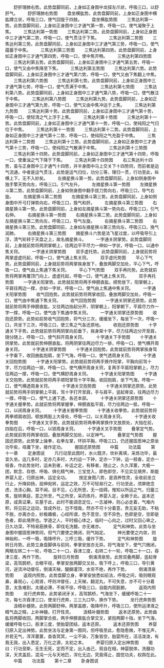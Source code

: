 <!-- { "loadSidebar": true } -->
　　舒肝理肺右势。此势盘脚同前，上身如正身图中龙探左爪状，呼吸三口，以舒肝气。
　　舒肝理肺右势图
　　盘坐横肱势。此势盘脚同前，上身如正身图中横肱蹲立状，呼吸三口，使气回旋于四肢。
　　盘坐横肱势图
　　三焦达利第一势。此势盘脚同前，上身如正身图中三才通气第一势，呼吸一口，使气凝聚于上焦。
　　三焦达利第一势图
　　三焦达利第二势。此势盘脚同前，上身如正身图中三才通气第二势，呼吸一口，使气贯注于下焦。
　　三焦达利第二势图
　　三焦达利第三势。此势盘脚同前，上身如正身图中三才通气第三势，呼吸一口，使气蕴蓄于中焦。
　　三焦达利第三势图
　　三焦达利第四势。此势盘脚同前，上身如正身图中三才通气第四势，呼吸一口，使中焦开畅。
　　三焦达利第四势图
　　三焦达利第五势。此势盘脚同前，上身如正身图中三才通气第五势，呼吸一口，使气又由中焦降至下焦。
　　三焦达利第五势图
　　三焦达利第六势。此势盘脚同前，上身如正身图中三才通气第六势，呼吸一口，使气又由下焦翻上中焦。
　　三焦达利第六势图
　　三焦达利第七势。此势盘脚同前，上身如正身图中三才通气第七势，呼吸一口，使气贯满于中焦。
　　三焦达利第七势图
　　三焦达利第八势。此势盘脚同前，上身如正身图中三才通气第八势，呼吸一口，使气散注于中焦。
　　三焦达利第八势图
　　三焦达利第九势。此势盘脚同前，上身如正身图中三才通气第九势，呼吸一口，使气又由中焦冲运于上焦。
　　三焦达利第九势图
　　三焦达利第十势。此势盘脚同前，上身如正身图中三才通气第十势，呼吸一口，使轻清之气上浮于上焦。
　　三焦达利第十势图
　　三焦达利第十一势。此势盘脚同前，上身如正身图中三才通气第十一势，呼吸一口，使纯阳之气归位于中焦。
　　三焦达利第十一势图
　　三焦达利第十二势。此势盘脚同前，上身如正身图中三才通气第十二势，呼吸一口，使纯阳之气充盈于中焦。
　　三焦达利第十二势图
　　三焦达利第十三势。此势盘脚同前，上身如正身图中三才通气第十三势，呼吸一口，使纯阳之气散满于中焦。
　　三焦达利第十三势图
　　三焦达利第十四势。此势盘脚同前，上身如正身图中三才通气第十四势，呼吸一口，使重浊之气下降于下焦。
　　三焦达利第十四势图
　　右三焦达利十四势，虽与正身图中三才通气十四势，并半身图中马上交关下十四势同，而前者是运气流通，中者是运气贯注，此势是运气归位，功分三等，理归一贯，行功至此，纵横上下，无不入妙矣。
　　左摘星换斗第一势。此势盘脚同前，上身如侧身图中独手擎天势向左，呼吸三口。引气左升。
　　左摘星换斗第一势图
　　左摘星换斗第二势。此势盘脚同前，上身如侧身图中翻手拔刀势向右，呼吸三口，导气右旋。
　　左摘星换斗第二势图
　　左摘星换斗第三势。此势盘脚同前，上身如侧身图中开弓打弹势向右，呼吸三口，挽气和肝。
　　左摘星换斗第三势图
　　右摘星换斗第一势。此势盘脚同前，上身如左摘星换斗第一势向右，呼吸三口，引气右伸。
　　右摘星换斗第一势图
　　右摘星换斗第二势。此势盘脚同前，上身如左摘星换斗第二势向左，呼吸三口，导气左旋。
　　右摘星换斗第二势图
　　右摘星换斗第三势。此势盘脚同前，上身如左摘星换斗第三势向左，呼吸三口，挽气润肺。
　　右摘星换斗第三势图
　　摘星换斗六势是法飞星过度，以呼吸导引上浮，清气轮转于天盘之上，故名摘星换斗。
　　一字通关阴掌势。此势盘脚同前，上身就前势将两阴掌朝上，往两边平平尽力一伸如一字状，呼吸一口，以通中焦关窍。
　　一字通关阴掌势图
　　双手虚托势。此势盘脚同前，上身就前势将两掌虚虚托起，呼吸一口，使气通上焦关窍。
　　双手虚托势图
　　平心下气势。此势盘脚同前，上身就前势将两掌挨身放下，叠放两脚交加处，平心下气，呼吸一口，使气由上焦通下焦关窍。
　　平心下气势图
　　双手再托势。此势就前势将两掌再覆顶门向上，虚虚托起，呼吸一口，使气通上焦关窍。
　　双手再托势图
　　一字通关阳掌势。此势就前势将两手伸膀直肱，顺势放下，阳掌朝上，平肩往两边一撑，亦如一字状，呼吸一口，使气由上焦通中焦关窍。
　　一字通关阳掌势图
　　收气回抱势。此势就前势将两掌收回，叠放两脚交加处，呼吸一口，使气由中焦通下焦关窍。
　　收气回抱势图
　　一字通关阴掌还原势。此势就前势将两手伸膀直肱，又往两边抬起分开，阴掌朝上，阳掌朝下，平肩尽力作一字一撑，呼吸一口，使气由下焦通中焦关窍。
　　一字通关阴掌还原势图
　　收抱还原势。此势如前势收气回抱势，将气分三次，缓缓坐下，每坐下一次，呼吸一口，共坐下三次，呼吸三口，使三焦之气各还原地。
　　收抱还原势图
　　十字通关下手势。此势就前势将两阴掌向前垂下，挨身架十字，尽力往两边分开至肩，随分随上，呼吸一口，使气斜开周身关窍。
　　十字通关下手势图
　　十字通关阴掌势。此势就前势伸膀直肱，将两阴掌往两边尽力一排，呼吸一口，使气横开周身关窍。
　　十字通关阴掌势图
　　十字通关回抱势。此势就前势将两掌挨身驾十字垂下，收回曲肱抱肩，坐下气海，呼吸一口，使气透周身关窍。
　　十字通关回抱势图
　　十字通关阳掌势。此势就前势将两手换作阳掌，平胸向前驾十字，尽力往两边一排，呼吸一口，使气横开周身关窍，复两手平肩阳掌朝上，尽力往两边一撑，呼吸一口，使气横舒周身关窍。
　　十字通关阳掌势图
　　十字通关交抱势。此势就前势将两手顺阳掌驾十字平胸，收回抱肩，坐下气海，呼吸一口，使气横透周身关窍。
　　十字通关交抱势图
　　十字通关阴掌还原势。此势就前势将两手阴掌朝上平肩，驾十字打开至肩，手与肩平，竖起脊梁，往两边尽力一撑，呼吸一口，使气上通下透，各还本部。
　　十字通关阴掌还原势图
　　十字通关握拳势。此就前势将两掌握拳，伸膀直肱平肩，尽力往两边一抵，呼吸一口，以闭周身关窍。
　　十字通关握拳势图
　　十字通关收拳势。此势就前势将两拳顺肩收回，顿放两股上大骨处，呼吸一口，以关周身关窍。
　　十字通关收拳势图
　　十字通关叉手势。此势就前势将两拳两掌换作叉放原处，大指在前，四指在后，呼吸一口，以锁周身关窍。
　　十字通关叉手势图
　　叠掌定气势。此势就前势将两掌收回，叠放两脚交加处，以定神气。
　　叠掌定气势图
　　握固还原势。此势掌上操拳，右拳左掌，环拱平胸，呼吸三口，仍还握固思神之原坐功毕矣，毋庸下坐，接作定功。
　　握固还原势图
　　中篇
　　功法篇
　　第十一章
　　定身图说
　　凡行动至此图时，水火既济，坎补离填，采炼功毕，最宜久坐。运几多时，定亦几多时，大约运一下钟，定亦一下钟，运一枝香，定亦一枝香，作此势坐时，运未到者，补运之定，有移者，随止之，久久浑噩，大极一团，默念、存想、呼吸、俱化精气神，三宝觉入，即色即空，不见实见境界，斯能养婴入定，归原出神，运定全功。
　　按定身图八势，是涵养性灵，全收前坐立行止，升降抑扬，屈伸宛转，运定之效，万不可轻易行之，行功至此，须屏绝念虑，洗涤心胸，耳不闻，目不见，心无所思，无一挂碍。惟知以所运之气，归蓄三焦，旋转黄庭，意之所至，气之所至，采药炼丹，养婴入定，全赖于此。返本还原，成真证果，实基于此，此时不能调息定位，一志凝神，则心必走着，气难内积，将见前之运动，皆成外壮，岂不惜哉，然亦不可十分着意，贵无妄无助，不粘不脱，亦离亦合，妙极趣极，心经所谓，色不意空，空不异色，色即是空，空即是色者，即此境界也。学道之人，平时细心体之，临时一心向之，过时又回心审之，日久功深，不特易筋换骨，即伐毛洗髓，亦无难亦。
　　定气和神势。此势与坐身图中握固思神势同，但气穴要使之微闭，则气始定。
　　神光要使之内敛，则神始和，一呼一吸，吸降呼升，三呼三吸，缓作下势。
　　定气和神势图
　　旋转日月势。此势立身盘脚俱与前同，拳掌安放亦无异。将气海坐下，使气穴微闭，两眼左转二十一轮，呼吸二十一口，吞津三度，右转二十一轮，呼吸二十一口，吞津三度，再作下势。
　　旋转日月势图
　　倒涌清泉势。此势双叠两脚，竖起脊梁，高驾鹊桥，合眼平视，拳掌安放两脚交叉处，吸下呼上，呼吸三口，导引黄河，逆流冲动督任，倒涌天梯，醍醐灌顶，水帘不绝，再作下势。
　　倒涌清泉势图
　　返观内照势。此势盘脚立身，拳掌安放悉如前法，呼吸之间，吸则眼观鼻，鼻观心，心观肾，呼则冲督任，上天梯，翻泥丸，不可失意，亦不可十分着意，太急难到，太缓必滞，不疾不徐，呼吸三口，自能内观脏腑。
　　返观内照势图
　　龙行虎奔势。此势紧闭牙关，高驾鹊桥，气海坐下，缓缓呼吸二十一次，每七次吞津三口，使龙行虎奔，三三九口毕，换作下势。
　　龙行虎奔势图
　　汲精补髓势。此势两脚舒伸。两掌盖膝，吸降呼升，呼吸三口，使所运津液之精气血之精，上补神髓，打开性灵。
　　汲精补髓势图
　　返本还原势。此势曲肱将两脚收回，两脚掌合抵，两手伸膀直肱合掌交叉，紧抱两脚十指，坐下气海，缓缓呼吸七口，吞津三度，使胎婴团结，返本还原。
　　返本还原势图
　　养婴归原入定出神势。此势坐法与定身第一图同，但呼吸至此，愈隐愈微，不惟无声，并若无气，浑浑噩噩，杳杳冥冥，一尘不染，万象皆空，胎婴所在，活活泼泼，有我无我，出入悉定，万化之源，太初之本。
　　养婴归原入定出神势图
　　偈曰：行功至斯，无生无死，定而不定，出入由己，观自在相，神婴脱体，洗髓功深，天灵盖启，混沌一元与天地匹，浑化无边，究竟得止，圆觉功夫，权舆在此。
　　中篇
　　功法篇
　　第十二章
　　卧身图说
